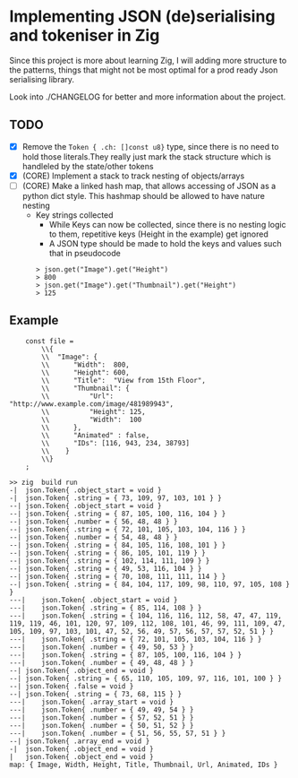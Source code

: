 # Implementing JSON (de)serialising and tokeniser in Zig

Since this project is more about learning Zig, I will adding more 
structure to the patterns, things that might not be most optimal for a 
prod ready Json serialising library.

Look into ./CHANGELOG for better and more information about the project.

## TODO

* [X] Remove the `Token { .ch: []const u8}` type, since there is no need to hold those literals.They really just mark the stack structure which is handleled by the state/other tokens
* [X] (CORE) Implement a stack to track nesting of objects/arrays
* [ ] (CORE) Make a linked hash map, that allows accessing of JSON as a python dict style. This hashmap should be allowed to have nature nesting 
    * Key strings collected 
        * While Keys can now be collected, since there is no nesting logic to them, repetitive keys (Height in the example) get ignored
        * A JSON type should be made to hold the keys and values such that in pseudocode 
        ``` 
        > json.get("Image").get("Height") 
        > 800
        > json.get("Image").get("Thumbnail").get("Height")
        > 125

        ```

## Example

```
    const file =
        \\{
        \\  "Image": {
        \\      "Width":  800,
        \\      "Height": 600,
        \\      "Title":  "View from 15th Floor",
        \\      "Thumbnail": {
        \\          "Url":    "http://www.example.com/image/481989943",
        \\          "Height": 125,
        \\          "Width":  100
        \\      },
        \\      "Animated" : false,
        \\      "IDs": [116, 943, 234, 38793]
        \\    }
        \\}
    ;
```

```
>> zig  build run
-|	json.Token{ .object_start = void }
-|	json.Token{ .string = { 73, 109, 97, 103, 101 } }
--|	json.Token{ .object_start = void }
--|	json.Token{ .string = { 87, 105, 100, 116, 104 } }
--|	json.Token{ .number = { 56, 48, 48 } }
--|	json.Token{ .string = { 72, 101, 105, 103, 104, 116 } }
--|	json.Token{ .number = { 54, 48, 48 } }
--|	json.Token{ .string = { 84, 105, 116, 108, 101 } }
--|	json.Token{ .string = { 86, 105, 101, 119 } }
--|	json.Token{ .string = { 102, 114, 111, 109 } }
--|	json.Token{ .string = { 49, 53, 116, 104 } }
--|	json.Token{ .string = { 70, 108, 111, 111, 114 } }
--|	json.Token{ .string = { 84, 104, 117, 109, 98, 110, 97, 105, 108 } }
---|	json.Token{ .object_start = void }
---|	json.Token{ .string = { 85, 114, 108 } }
---|	json.Token{ .string = { 104, 116, 116, 112, 58, 47, 47, 119, 119, 119, 46, 101, 120, 97, 109, 112, 108, 101, 46, 99, 111, 109, 47, 105, 109, 97, 103, 101, 47, 52, 56, 49, 57, 56, 57, 57, 52, 51 } }
---|	json.Token{ .string = { 72, 101, 105, 103, 104, 116 } }
---|	json.Token{ .number = { 49, 50, 53 } }
---|	json.Token{ .string = { 87, 105, 100, 116, 104 } }
---|	json.Token{ .number = { 49, 48, 48 } }
--|	json.Token{ .object_end = void }
--|	json.Token{ .string = { 65, 110, 105, 109, 97, 116, 101, 100 } }
--|	json.Token{ .false = void }
--|	json.Token{ .string = { 73, 68, 115 } }
---|	json.Token{ .array_start = void }
---|	json.Token{ .number = { 49, 49, 54 } }
---|	json.Token{ .number = { 57, 52, 51 } }
---|	json.Token{ .number = { 50, 51, 52 } }
---|	json.Token{ .number = { 51, 56, 55, 57, 51 } }
--|	json.Token{ .array_end = void }
-|	json.Token{ .object_end = void }
|	json.Token{ .object_end = void }
map: { Image, Width, Height, Title, Thumbnail, Url, Animated, IDs }
```
